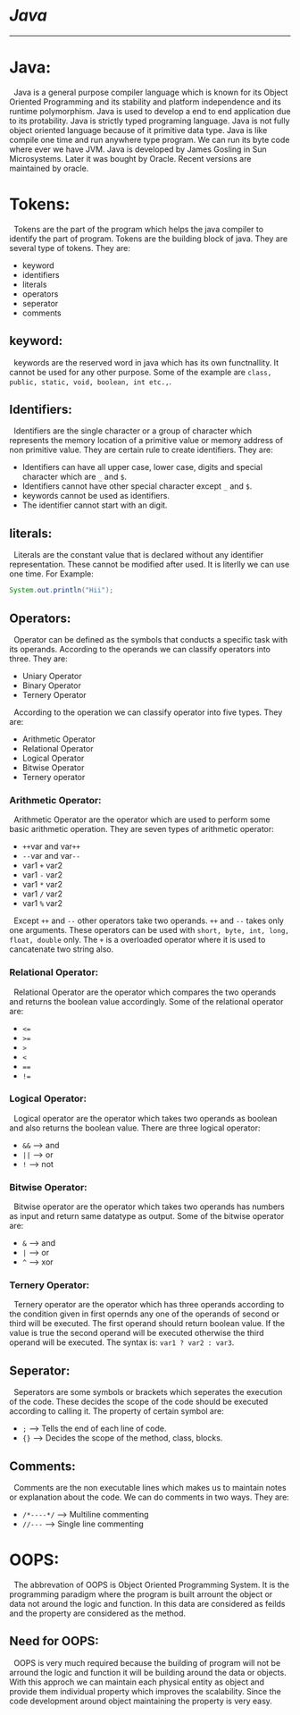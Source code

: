 # ***Java***
---
# Java:
&nbsp; Java is a general purpose compiler language which is known for its Object Oriented Programming and its stability and platform independence and its runtime polymorphism. Java is used to develop a end to end application due to its protability. Java is strictly typed programing language. Java is not fully object oriented language because of it primitive data type. Java is like compile one time and run anywhere type program. We can run its byte code where ever we have JVM. Java is developed by James Gosling in Sun Microsystems. Later it was bought by Oracle. Recent versions are maintained by oracle. 

# Tokens:
&nbsp; Tokens are the part of the program which helps the java compiler to identify the part of program. Tokens are the building block of java. They are several type of tokens. They are:
* keyword
* identifiers
* literals
* operators
* seperator
* comments

## keyword:
&nbsp; keywords are the reserved word in java which has its own functnallity. It cannot be used for any other purpose. Some of the example are `class, public, static, void, boolean, int etc.,`.

## Identifiers:
&nbsp; Identifiers are the single character or a group of character which represents the memory location of a primitive value or memory address of non primitive value. They are certain rule to create identifiers. They are:
* Identifiers can have all upper case, lower case, digits and special character which are `_` and `$`. 
* Identifiers cannot have other special character except `_` and `$`. 
* keywords cannot be used as identifiers. 
* The identifier cannot start with an digit. 

## literals:
&nbsp; Literals are the constant value that is declared without any identifier representation. These cannot be modified after used. It is literlly we can use one time. For Example:
```java
System.out.println("Hii");
```

## Operators:
&nbsp; Operator can be defined as the symbols that conducts a specific task with its operands. According to the operands we can classify operators into three. They are:
* Uniary Operator
* Binary Operator
* Ternery Operator

&nbsp; According to the operation we can classify operator into five types. They are:
* Arithmetic Operator
* Relational Operator
* Logical Operator
* Bitwise Operator
* Ternery operator

### Arithmetic Operator:
&nbsp; Arithmetic Operator are the operator which are used to perform some basic arithmetic operation. They are seven types of arithmetic operator:
* `++`var and var`++`
* `--`var and var`--`
* var1 `+` var2
* var1 `-` var2
* var1 `*` var2
* var1 `/` var2
* var1 `%` var2

&nbsp; Except `++` and `--` other operators take two operands. `++` and `--` takes only one arguments. These operators can be used with `short, byte, int, long, float, double` only. The `+` is a overloaded operator where it is used to cancatenate two string also. 

### Relational Operator:
&nbsp; Relational Operator are the operator which compares the two operands and returns the boolean value accordingly. Some of the relational operator are:
* `<=`
* `>=`
* `>`
* `<`
* `==`
* `!=`

### Logical Operator:
&nbsp; Logical operator are the operator which takes two operands as boolean and also returns the boolean value. There are three logical operator:
* `&&` --> and
* `||` --> or
* `!` --> not

### Bitwise Operator:
&nbsp; Bitwise operator are the operator which takes two operands has numbers as input and return same datatype as output. Some of the bitwise operator are:
* `&` --> and
* `|` --> or
* `^` --> xor

### Ternery Operator:
&nbsp; Ternery operator are the operator which has three operands according to the condition given in first opernds any one of the operands of second or third will be executed. The first operand should return boolean value. If the value is true the second operand will be executed otherwise the third operand will be executed. The syntax is:
`var1 ? var2 : var3`. 

## Seperator:
&nbsp; Seperators are some symbols or brackets which seperates the execution of the code. These decides the scope of the code should be executed according to calling it. The property of certain symbol are:
* `;` --> Tells the end of each line of code. 
* `{}` --> Decides the scope of the method, class, blocks.

## Comments:
&nbsp; Comments are the non executable lines which makes us to maintain notes or explanation about the code. We can do comments in two ways. They are:
* `/*----*/` --> Multiline commenting
* `//---` --> Single line commenting

# OOPS:
&nbsp; The abbrevation of OOPS is Object Oriented Programming System. It is the programming paradigm where the program is built arrount the object or data not around the logic and function. In this data are considered as feilds and the property are considered as the method. 

## Need for OOPS:
&nbsp; OOPS is very much required because the building of program will not be arround the logic and function it will be building around the data or objects. With this approch we can maintain each physical entity as object and provide them individual property which improves the scalability. Since the code development around object maintaining the property is very easy. 